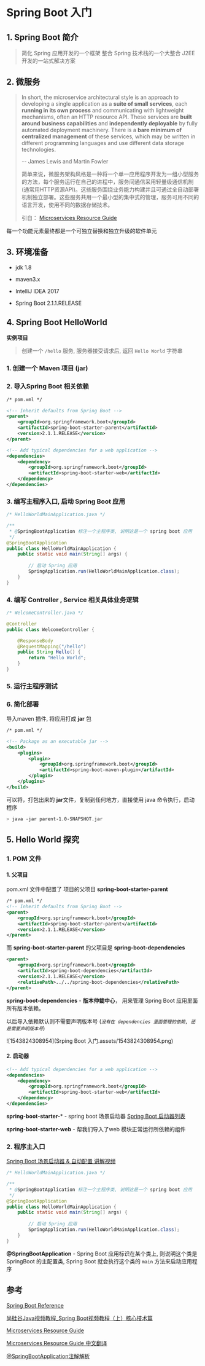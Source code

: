 

# Spring Boot 入门

##  1. Spring Boot 简介

> 简化 Spring 应用开发的一个框架
> 整合 Spring 技术栈的一个大整合
> J2EE开发的一站式解决方案



## 2. 微服务

> In short, the microservice architectural style is an approach to developing a single application as a **suite of small services**, each **running in its own process** and communicating with lightweight mechanisms, often an HTTP resource API. These services are **built around business capabilities** and **independently deployable** by fully automated deployment machinery. There is a **bare minimum of centralized management** of these services, which may be written in different programming languages and use different data storage technologies.
>
> -- James Lewis and Martin Fowler
>
> 简单来说，微服务架构风格是一种将一个单一应用程序开发为一组小型服务的方法，每个服务运行在自己的进程中，服务间通信采用轻量级通信机制(通常用HTTP资源API)。这些服务围绕业务能力构建并且可通过全自动部署机制独立部署。这些服务共用一个最小型的集中式的管理，服务可用不同的语言开发，使用不同的数据存储技术。
>
> 引自： [Microservices Resource Guide](https://martinfowler.com/microservices/#what)



每一个功能元素最终都是一个可独立替换和独立升级的软件单元



## 3. 环境准备

- jdk 1.8

- maven3.x
- IntelliJ IDEA 2017
- Spring Boot 2.1.1.RELEASE



## 4. Spring Boot HelloWorld

**实例项目**

> 创建一个 `/hello` 服务, 服务器接受请求后, 返回 `Hello World` 字符串

### 1. 创建一个 Maven 项目 (jar)



### 2. 导入Spring Boot 相关依赖

```xml
/* pom.xml */

<!-- Inherit defaults from Spring Boot -->
<parent>
    <groupId>org.springframework.boot</groupId>
    <artifactId>spring-boot-starter-parent</artifactId>
    <version>2.1.1.RELEASE</version>
</parent>

<!-- Add typical dependencies for a web application -->
<dependencies>
    <dependency>
        <groupId>org.springframework.boot</groupId>
        <artifactId>spring-boot-starter-web</artifactId>
    </dependency>
</dependencies>
```



### 3. 编写主程序入口, 启动 Spring Boot 应用

```java
/* HelloWorldMainApplication.java */

/**
 * @SpringBootApplication 标注一个主程序类, 说明这是一个 spring boot 应用
 */
@SpringBootApplication
public class HelloWorldMainApplication {
    public static void main(String[] args) {
        
        // 启动 Spring 应用
        SpringApplication.run(HelloWorldMainApplication.class);
    }
}
```



### 4. 编写 Controller , Service 相关具体业务逻辑

```java
/* WelcomeController.java */

@Controller
public class WelcomeController {

    @ResponseBody
    @RequestMapping("/hello")
    public String Hello() {
        return "Hello World";
    }
}
```

### 5. 运行主程序测试



### 6. 简化部署

导入maven 插件, 将应用打成 **jar** 包

```xml
/* pom.xml */

<!-- Package as an executable jar -->
<build>
    <plugins>
        <plugin>
            <groupId>org.springframework.boot</groupId>
            <artifactId>spring-boot-maven-plugin</artifactId>
        </plugin>
    </plugins>
</build>
```

可以将，打包出来的 **jar**文件，复制到任何地方，直接使用 java 命令执行，启动程序

```bash
> java -jar parent-1.0-SNAPSHOT.jar
```



## 5. Hello World 探究

### 1. POM 文件

#### 1. 父项目

pom.xml 文件中配置了 项目的父项目 **spring-boot-starter-parent**

```xml
/* pom.xml */
<!-- Inherit defaults from Spring Boot -->
<parent>
    <groupId>org.springframework.boot</groupId>
    <artifactId>spring-boot-starter-parent</artifactId>
    <version>2.1.1.RELEASE</version>
</parent>
```

而 **spring-boot-starter-parent** 的父项目是 **spring-boot-dependencies**

```xml
<parent>
    <groupId>org.springframework.boot</groupId>
    <artifactId>spring-boot-dependencies</artifactId>
    <version>2.1.1.RELEASE</version>
    <relativePath>../../spring-boot-dependencies</relativePath>
</parent>
```

**spring-boot-dependencies** - **版本仲裁中心**， 用来管理 Spring Boot 应用里面所有版本依赖。

以后导入依赖默认则不需要声明版本号 (*`没有在 dependencies 里面管理的依赖, 还是需要声明版本号`*)

![1543824308954](Srping Boot 入门.assets/1543824308954.png)



#### 2. 启动器

```xml
<!-- Add typical dependencies for a web application -->
<dependencies>
    <dependency>
        <groupId>org.springframework.boot</groupId>
        <artifactId>spring-boot-starter-web</artifactId>
    </dependency>
</dependencies>
```



**spring-boot-starter-*** - spring boot 场景启动器 [Spring Boot 启动器列表](https://docs.spring.io/spring-boot/docs/2.1.1.RELEASE/reference/htmlsingle/#using-boot-starter)

**spring-boot-starter-web** - 帮我们导入了web 模块正常运行所依赖的组件



### 2. 程序主入口

[Spring Boot 场景启动器 & 自动配置 讲解视频](https://www.bilibili.com/video/av36291265/?p=7)

```java
/* HelloWorldMainApplication.java */

/**
 * @SpringBootApplication 标注一个主程序类, 说明这是一个 spring boot 应用
 */
@SpringBootApplication
public class HelloWorldMainApplication {
    public static void main(String[] args) {
        
        // 启动 Spring 应用
        SpringApplication.run(HelloWorldMainApplication.class);
    }
}
```

**@SpringBootApplication** - Spring Boot 应用标识在某个类上, 则说明这个类是SpringBoot 的主配置类, Spring Boot 就会执行这个类的 `main` 方法来启动应用程序







## 参考

[Spring Boot Reference](https://docs.spring.io/spring-boot/docs/2.1.1.RELEASE/reference/htmlsingle/)

[尚硅谷Java视频教程_Spring Boot视频教程（上）核心技术篇](https://www.bilibili.com/video/av36291265/?p=5)

[Microservices Resource Guide](https://martinfowler.com/microservices)

[Microservices Resource Guide 中文翻译](http://blog.cuicc.com/blog/2015/07/22/microservices/)

[@SpringBootApplication注解解析](https://www.cnblogs.com/question-sky/p/9414057.html)